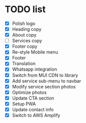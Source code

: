 # TODO list

- [x] Polish logo
- [x] Heading copy
- [x] About copy
- [ ] Services copy
- [x] Footer copy
- [x] Re-style Mobile menu
- [x] Footer
- [x] Translation
- [x] Whatsapp integration
- [x] Switch from MUI CDN to library
- [x] Add service sub-menu to navbar
- [x] Modify service section photos
- [x] Optimize photos
- [x] Update CTA section
- [x] Setup PWA
- [x] Update contact info
- [x] Switch to AWS Amplify
